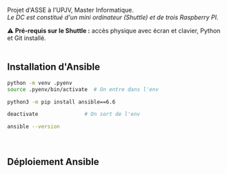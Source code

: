 Projet d'ASSE à l'UPJV, Master Informatique.<br />
*Le DC est constitué d'un mini ordinateur (Shuttle) et de trois Raspberry PI.*

:warning: **Pré-requis sur le Shuttle :** accès physique avec écran et clavier, Python et Git installé.
<br /><br />

## Installation d'Ansible
```bash
python -m venv .pyenv
source .pyenv/bin/activate  # On entre dans l'env

python3 -m pip install ansible==6.6

deactivate               # On sort de l'env

ansible --version
```
<br />

## Déploiement Ansible

